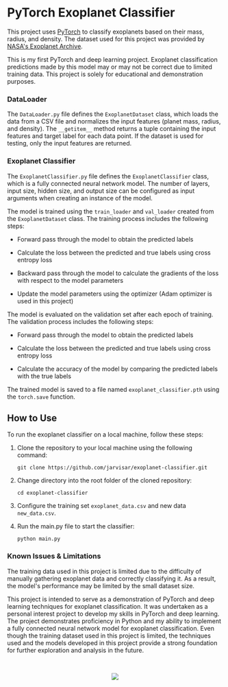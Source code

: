 # PyTorch Exoplanet Classifier

This project uses [PyTorch](https://pytorch.org/) to classify exoplanets based on their mass, radius, and density. The dataset used for this project was provided by [NASA's Exoplanet Archive](https://exoplanetarchive.ipac.caltech.edu/).

This is my first PyTorch and deep learning project. Exoplanet classification predictions made by this model may or may not be correct due to limited training data. This project is solely for educational and demonstration purposes.

### DataLoader

The `DataLoader.py` file defines the `ExoplanetDataset` class, which loads the data from a CSV file and normalizes the input features (planet mass, radius, and density). The `__getitem__` method returns a tuple containing the input features and target label for each data point. If the dataset is used for testing, only the input features are returned.

### Exoplanet Classifier

The `ExoplanetClassifier.py` file defines the `ExoplanetClassifier` class, which is a fully connected neural network model. The number of layers, input size, hidden size, and output size can be configured as input arguments when creating an instance of the model.

The model is trained using the `train_loader` and `val_loader` created from the `ExoplanetDataset` class. The training process includes the following steps:

* Forward pass through the model to obtain the predicted labels

* Calculate the loss between the predicted and true labels using cross entropy loss

* Backward pass through the model to calculate the gradients of the loss with respect to the model parameters

* Update the model parameters using the optimizer (Adam optimizer is used in this project)


The model is evaluated on the validation set after each epoch of training. The validation process includes the following steps:

* Forward pass through the model to obtain the predicted labels

* Calculate the loss between the predicted and true labels using cross entropy loss

* Calculate the accuracy of the model by comparing the predicted labels with the true labels

The trained model is saved to a file named `exoplanet_classifier.pth` using the `torch.save` function.

## How to Use

To run the exoplanet classifier on a local machine, follow these steps:

1. Clone the repository to your local machine using the following command:

	`git clone https://github.com/jarvisar/exoplanet-classifier.git`
    
2. Change directory into the root folder of the cloned repository:

	`cd exoplanet-classifier`
    
3. Configure the training set `exoplanet_data.csv` and new data `new_data.csv`. 
    
4. Run the main.py file to start the classifier:

	`python main.py`
   
   
   
### Known Issues & Limitations

The training data used in this project is limited due to the difficulty of manually gathering exoplanet data and correctly classifying it. As a result, the model's performance may be limited by the small dataset size.

This project is intended to serve as a demonstration of PyTorch and deep learning techniques for exoplanet classification. It was undertaken as a personal interest project to develop my skills in PyTorch and deep learning. The project demonstrates proficiency in Python and my ability to implement a fully connected neural network model for exoplanet classification. Even though the training dataset used in this project is limited, the techniques used and the models developed in this project provide a strong foundation for further exploration and analysis in the future.
     
<br>

<p align="center">
  <img src="https://upload.wikimedia.org/wikipedia/commons/9/96/Pytorch_logo.png"/>
</p>
